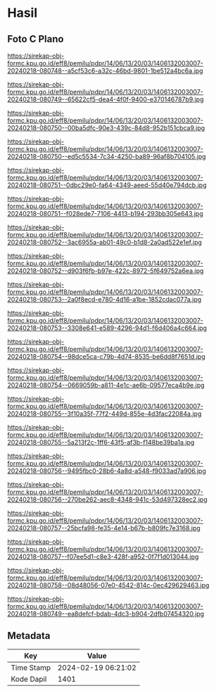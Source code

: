 # Hasil

## Foto C Plano

https://sirekap-obj-formc.kpu.go.id/eff8/pemilu/pdpr/14/06/13/20/03/1406132003007-20240218-080748--a5cf53c6-a32c-46bd-9801-1be512a4bc6a.jpg

https://sirekap-obj-formc.kpu.go.id/eff8/pemilu/pdpr/14/06/13/20/03/1406132003007-20240218-080749--65622cf5-dea4-4f0f-9400-e370146787b9.jpg

https://sirekap-obj-formc.kpu.go.id/eff8/pemilu/pdpr/14/06/13/20/03/1406132003007-20240218-080750--00ba5dfc-90e3-439c-84d8-952b151cbca9.jpg

https://sirekap-obj-formc.kpu.go.id/eff8/pemilu/pdpr/14/06/13/20/03/1406132003007-20240218-080750--ed5c5534-7c34-4250-ba89-96af8b704105.jpg

https://sirekap-obj-formc.kpu.go.id/eff8/pemilu/pdpr/14/06/13/20/03/1406132003007-20240218-080751--0dbc29e0-fa64-4349-aeed-55d40e794dcb.jpg

https://sirekap-obj-formc.kpu.go.id/eff8/pemilu/pdpr/14/06/13/20/03/1406132003007-20240218-080751--f028ede7-7106-4413-b194-293bb305e643.jpg

https://sirekap-obj-formc.kpu.go.id/eff8/pemilu/pdpr/14/06/13/20/03/1406132003007-20240218-080752--3ac6955a-ab01-49c0-b1d8-2a0ad522e1ef.jpg

https://sirekap-obj-formc.kpu.go.id/eff8/pemilu/pdpr/14/06/13/20/03/1406132003007-20240218-080752--d903f6fb-b97e-422c-8972-5f649752a6ea.jpg

https://sirekap-obj-formc.kpu.go.id/eff8/pemilu/pdpr/14/06/13/20/03/1406132003007-20240218-080753--2a0f8ecd-e780-4d16-a1be-1852cdac077a.jpg

https://sirekap-obj-formc.kpu.go.id/eff8/pemilu/pdpr/14/06/13/20/03/1406132003007-20240218-080753--3308e641-e589-4296-94d1-f6d406a4c664.jpg

https://sirekap-obj-formc.kpu.go.id/eff8/pemilu/pdpr/14/06/13/20/03/1406132003007-20240218-080754--98dce5ca-c79b-4d74-8535-be6dd8f7651d.jpg

https://sirekap-obj-formc.kpu.go.id/eff8/pemilu/pdpr/14/06/13/20/03/1406132003007-20240218-080754--0669059b-a811-4e1c-ae6b-09577eca4b9e.jpg

https://sirekap-obj-formc.kpu.go.id/eff8/pemilu/pdpr/14/06/13/20/03/1406132003007-20240218-080755--3f10a35f-77f2-449d-855e-4d3fac22084a.jpg

https://sirekap-obj-formc.kpu.go.id/eff8/pemilu/pdpr/14/06/13/20/03/1406132003007-20240218-080755--5a213f2c-1ff6-43f5-af3b-f148be39ba1a.jpg

https://sirekap-obj-formc.kpu.go.id/eff8/pemilu/pdpr/14/06/13/20/03/1406132003007-20240218-080756--9495fbc0-28b6-4a8d-a548-f9033ad7a906.jpg

https://sirekap-obj-formc.kpu.go.id/eff8/pemilu/pdpr/14/06/13/20/03/1406132003007-20240218-080756--270be262-aec8-4348-941c-53d497328ec2.jpg

https://sirekap-obj-formc.kpu.go.id/eff8/pemilu/pdpr/14/06/13/20/03/1406132003007-20240218-080757--25bcfa98-fe35-4e14-b67b-b809fc7e3168.jpg

https://sirekap-obj-formc.kpu.go.id/eff8/pemilu/pdpr/14/06/13/20/03/1406132003007-20240218-080757--f07ee5d1-c8e3-428f-a952-0f7f1d013044.jpg

https://sirekap-obj-formc.kpu.go.id/eff8/pemilu/pdpr/14/06/13/20/03/1406132003007-20240218-080758--08d48056-07e0-4542-814c-0ec429629463.jpg

https://sirekap-obj-formc.kpu.go.id/eff8/pemilu/pdpr/14/06/13/20/03/1406132003007-20240218-080749--ea8defcf-bdab-4dc3-b904-2dfb07454320.jpg


## Metadata

| Key        | Value               |
| ---------- | ------------------- |
| Time Stamp | 2024-02-19 06:21:02 |
| Kode Dapil | 1401                |



